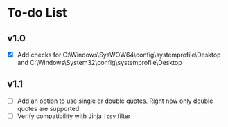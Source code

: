 # To-do List

## v1.0

- [x] Add checks for C:\Windows\SysWOW64\config\systemprofile\Desktop and C:\Windows\System32\config\systemprofile\Desktop

## v1.1

- [ ] Add an option to use single or double quotes. Right now only double quotes are supported
- [ ] Verify compatibility with Jinja `|csv` filter
